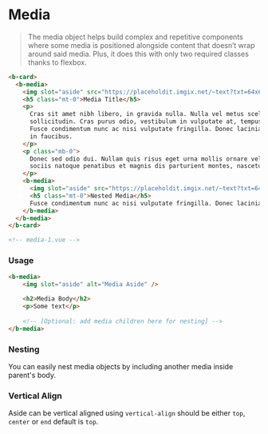 # Media

>  The media object helps build complex and repetitive components where some media is positioned alongside content that doesn’t wrap around said media. Plus, it does this with only two required classes thanks to flexbox.

```html
<b-card>
  <b-media>
    <img slot="aside" src="https://placeholdit.imgix.net/~text?txt=64x64&w=64&h=64">
    <h5 class="mt-0">Media Title</h5>
    <p>
      Cras sit amet nibh libero, in gravida nulla. Nulla vel metus scelerisque ante
      sollicitudin. Cras purus odio, vestibulum in vulputate at, tempus viverra turpis.
      Fusce condimentum nunc ac nisi vulputate fringilla. Donec lacinia congue felis
      in faucibus.
    </p>
    <p class="mb-0">
      Donec sed odio dui. Nullam quis risus eget urna mollis ornare vel eu leo. Cum
      sociis natoque penatibus et magnis dis parturient montes, nascetur ridiculus mus.
    </p>
    <b-media>
      <img slot="aside" src="https://placeholdit.imgix.net/~text?txt=64x64&w=64&h=64">
      <h5 class="mt-0">Nested Media</h5>
      Fusce condimentum nunc ac nisi vulputate fringilla. Donec lacinia congue felis in faucibus.
    </b-media>
  </b-media>
</b-card>

<!-- media-1.vue -->
```

### Usage

```html
<b-media>
    <img slot="aside" alt="Media Aside" />

    <h2>Media Body</h2>
    <p>Some text</p>
    
    <!-- [Optional: add media children here for nesting] -->
</b-media>
```

### Nesting
You can easily nest media objects by including another media inside parent's body.

### Vertical Align
Aside can be vertical aligned using `vertical-align` should be either `top`, `center` or `end` default is `top`.
